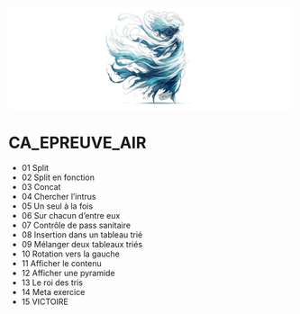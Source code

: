 
![AIR002.png](img%2FAIR002.png)
# CA_EPREUVE_AIR

- 01 Split
- 02 Split en fonction
- 03 Concat
- 04 Chercher l’intrus
- 05 Un seul à la fois
- 06 Sur chacun d’entre eux
- 07 Contrôle de pass sanitaire
- 08 Insertion dans un tableau trié
- 09 Mélanger deux tableaux triés
- 10 Rotation vers la gauche
- 11 Afficher le contenu
- 12 Afficher une pyramide
- 13 Le roi des tris
- 14 Meta exercice
- 15 VICTOIRE

